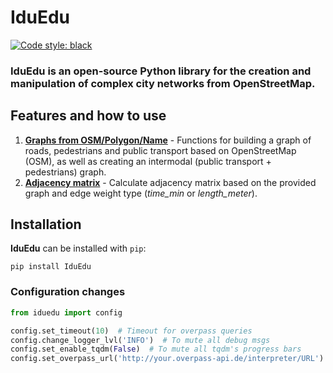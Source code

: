 # IduEdu

[![Code style: black](https://img.shields.io/badge/code%20style-black-000000.svg)](https://github.com/psf/black)

### IduEdu is an open-source Python library for the creation and manipulation of complex city networks from OpenStreetMap.

## Features and how to use

1. **[Graphs from OSM/Polygon/Name](./examples/get_any_graph.ipynb)** - Functions for building a graph of roads,
   pedestrians and public transport based on OpenStreetMap (OSM), as well as creating an intermodal (public transport +
   pedestrians) graph.
2. **[Adjacency matrix](./examples/calc_adj_matrix.ipynb)** - Calculate adjacency matrix based on the provided graph and
   edge weight type (_time_min_ or _length_meter_). 

## Installation

**IduEdu** can be installed with ``pip``:

```
pip install IduEdu
```

### Configuration changes

```python
from iduedu import config

config.set_timeout(10)  # Timeout for overpass queries
config.change_logger_lvl('INFO')  # To mute all debug msgs
config.set_enable_tqdm(False)  # To mute all tqdm's progress bars
config.set_overpass_url('http://your.overpass-api.de/interpreter/URL')
```
